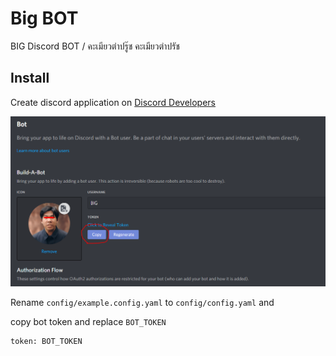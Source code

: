 # Big BOT
BIG Discord BOT / คะเมียวตําปรู๊ช คะเมียวตําปรัช

## Install

Create discord application on [Discord Developers](https://discord.com/developers/applications)

![Drag Racing](img/README_01.png)

Rename `config/example.config.yaml` to `config/config.yaml` and

copy bot token and replace `BOT_TOKEN`

```
token: BOT_TOKEN
```